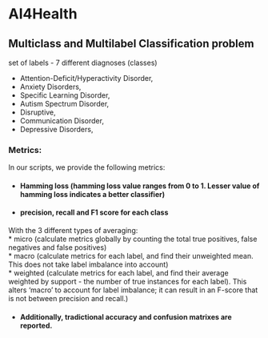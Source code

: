 # AI4Health
## Multiclass and Multilabel Classification problem
 set of labels - 7 different diagnoses (classes)<br />
 * Attention-Deficit/Hyperactivity Disorder,
 * Anxiety Disorders,
 * Specific Learning Disorder,
 * Autism Spectrum Disorder,
 * Disruptive, 
 * Communication Disorder,
 * Depressive Disorders, <br />



### Metrics:
In our scripts, we provide the following metrics:
* #### Hamming loss  (hamming loss value ranges from 0 to 1. Lesser value of hamming loss indicates a better classifier)
* #### precision, recall and F1 score for each class <br />
With the 3 different types of averaging:
     <br /> * micro (calculate metrics globally by counting the total true positives, false negatives and false positives)
    <br /> * macro (calculate metrics for each label, and find their unweighted mean. This does not take label imbalance into account)
    <br /> * weighted (calculate metrics for each label, and find their average weighted by support - the number of true instances for each label). 
 This alters ‘macro’ to account for label imbalance; it can result in an F-score that is not between precision and recall.)<br />

* #### Additionally, tradictional accuracy and confusion matrixes are reported.


